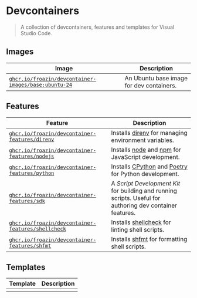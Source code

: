 # Devcontainers

> A collection of devcontainers, features and templates for Visual Studio Code.

## Images

| Image | Description |
|-------|-------------|
| [`ghcr.io/froazin/devcontainer-images/base:ubuntu-24`](images/src/base-ubuntu/README.md) | An Ubuntu base image for dev containers. |

## Features

| Feature | Description |
|---------|-------------|
| [`ghcr.io/froazin/devcontainer-features/direnv`](features/src/direnv/README.md) | Installs [direnv](https://direnv.net/) for managing environment variables. |
| [`ghcr.io/froazin/devcontainer-features/nodejs`](features/src/nodejs/README.md) | Installs [node](https://github.com/nodejs/node) and [npm](https://github.com/npm/cli) for JavaScript development. |
| [`ghcr.io/froazin/devcontainer-features/python`](features/src/python/README.md) | Installs [CPython](https://github.com/python/cpython) and [Poetry]((https://github.com/python-poetry/poetry)) for Python development. |
| [`ghcr.io/froazin/devcontainer-features/sdk`](features/src/sdk/README.md) | A _Script Development Kit_ for building and running scripts. Useful for authoring dev container features. |
| [`ghcr.io/froazin/devcontainer-features/shellcheck`](features/src/shellcheck/README.md) | Installs [shellcheck](https://github.com/koalaman/shellcheck) for linting shell scripts. |
| [`ghcr.io/froazin/devcontainer-features/shfmt`](features/src/shfmt/README.md) | Installs [shfmt](https://github.com/mvdan/sh) for formatting shell scripts. |

## Templates

| Template | Description |
|----------|-------------|
| | |
